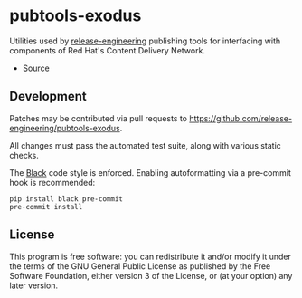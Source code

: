 pubtools-exodus
===============

Utilities used by [release-engineering](https://github.com/release-engineering) publishing tools for interfacing with components of Red Hat's Content Delivery Network.

- [Source](https://github.com/release-engineering/pubtools-exodus)


Development
-----------

Patches may be contributed via pull requests to
https://github.com/release-engineering/pubtools-exodus.

All changes must pass the automated test suite, along with various static
checks.

The [Black](https://black.readthedocs.io/) code style is enforced.
Enabling autoformatting via a pre-commit hook is recommended:

```
pip install black pre-commit
pre-commit install
```


License
-------

This program is free software: you can redistribute it and/or modify
it under the terms of the GNU General Public License as published by
the Free Software Foundation, either version 3 of the License, or
(at your option) any later version.
